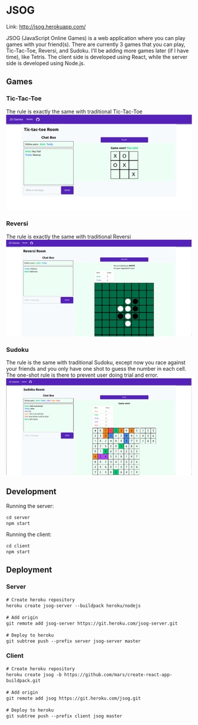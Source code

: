 # JSOG

Link: http://jsog.herokuapp.com/

JSOG (JavaScript Online Games) is a web application where you can play games with your friend(s). There are currently 3 games that you can play, Tic-Tac-Toe, Reversi, and Sudoku. I'll be adding more games later (if I have time), like Tetris. The client side is developed using React, while the server side is developed using Node.js.

## Games

### Tic-Tac-Toe
The rule is exactly the same with traditional Tic-Tac-Toe
![Tic-Tac-Toe](https://github.com/alvinpiter/js-online-games/blob/master/screenshots/tictactoe.png)

### Reversi
The rule is exactly the same with traditional Reversi
![Reversi](https://github.com/alvinpiter/js-online-games/blob/master/screenshots/reversi.png)

### Sudoku
The rule is the same with traditional Sudoku, except now you race against your friends and you only have one shot to guess the number in each cell. The one-shot rule is there to prevent user doing trial and error.
![Sudoku](https://github.com/alvinpiter/js-online-games/blob/master/screenshots/sudoku.png)

## Development
Running the server:
```
cd server
npm start
```

Running the client:
```
cd client
npm start
```

## Deployment

### Server
```
# Create heroku repository
heroku create jsog-server --buildpack heroku/nodejs

# Add origin
git remote add jsog-server https://git.heroku.com/jsog-server.git

# Deploy to heroku
git subtree push --prefix server jsog-server master
```

### Client

```
# Create heroku repository
heroku create jsog -b https://github.com/mars/create-react-app-buildpack.git

# Add origin
git remote add jsog https://git.heroku.com/jsog.git

# Deploy to heroku
git subtree push --prefix client jsog master
```

